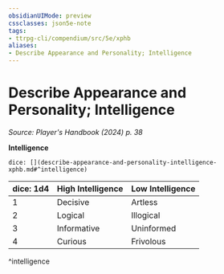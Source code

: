 ```yaml
---
obsidianUIMode: preview
cssclasses: json5e-note
tags:
- ttrpg-cli/compendium/src/5e/xphb
aliases:
- Describe Appearance and Personality; Intelligence
---
```

# Describe Appearance and Personality; Intelligence
*Source: Player's Handbook (2024) p. 38* 

**Intelligence**

`dice: [](describe-appearance-and-personality-intelligence-xphb.md#^intelligence)`

| dice: 1d4 | High Intelligence | Low Intelligence |
|-----------|-------------------|------------------|
| 1 | Decisive | Artless |
| 2 | Logical | Illogical |
| 3 | Informative | Uninformed |
| 4 | Curious | Frivolous |
^intelligence